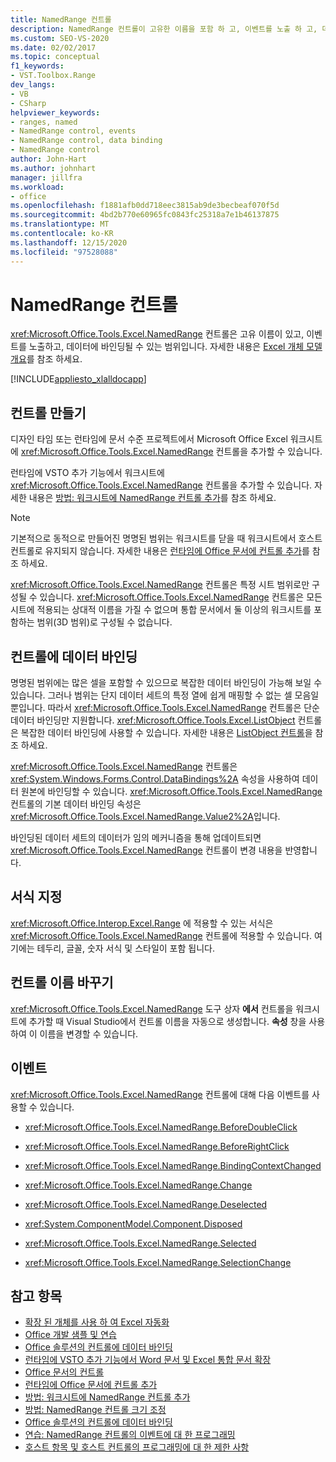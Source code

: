 ```yaml
---
title: NamedRange 컨트롤
description: NamedRange 컨트롤이 고유한 이름을 포함 하 고, 이벤트를 노출 하 고, 데이터에 바인딩될 수 있는 범위에 대해 알아봅니다.
ms.custom: SEO-VS-2020
ms.date: 02/02/2017
ms.topic: conceptual
f1_keywords:
- VST.Toolbox.Range
dev_langs:
- VB
- CSharp
helpviewer_keywords:
- ranges, named
- NamedRange control, events
- NamedRange control, data binding
- NamedRange control
author: John-Hart
ms.author: johnhart
manager: jillfra
ms.workload:
- office
ms.openlocfilehash: f1881afb0dd718eec3815ab9de3becbeaf070f5d
ms.sourcegitcommit: 4bd2b770e60965fc0843fc25318a7e1b46137875
ms.translationtype: MT
ms.contentlocale: ko-KR
ms.lasthandoff: 12/15/2020
ms.locfileid: "97528088"
---
```

# <a name="namedrange-control"></a>NamedRange 컨트롤
  <xref:Microsoft.Office.Tools.Excel.NamedRange> 컨트롤은 고유 이름이 있고, 이벤트를 노출하고, 데이터에 바인딩될 수 있는 범위입니다. 자세한 내용은 [Excel 개체 모델 개요](../vsto/excel-object-model-overview.md)를 참조 하세요.

 [!INCLUDE[appliesto_xlalldocapp](../vsto/includes/appliesto-xlalldocapp-md.md)]

## <a name="create-the-control"></a>컨트롤 만들기
 디자인 타임 또는 런타임에 문서 수준 프로젝트에서 Microsoft Office Excel 워크시트에 <xref:Microsoft.Office.Tools.Excel.NamedRange> 컨트롤을 추가할 수 있습니다.

 런타임에 VSTO 추가 기능에서 워크시트에 <xref:Microsoft.Office.Tools.Excel.NamedRange> 컨트롤을 추가할 수 있습니다. 자세한 내용은 [방법: 워크시트에 NamedRange 컨트롤 추가](../vsto/how-to-add-namedrange-controls-to-worksheets.md)를 참조 하세요.

> [!NOTE]
> 기본적으로 동적으로 만들어진 명명된 범위는 워크시트를 닫을 때 워크시트에서 호스트 컨트롤로 유지되지 않습니다. 자세한 내용은 [런타임에 Office 문서에 컨트롤 추가](../vsto/adding-controls-to-office-documents-at-run-time.md)를 참조 하세요.

 <xref:Microsoft.Office.Tools.Excel.NamedRange> 컨트롤은 특정 시트 범위로만 구성될 수 있습니다. <xref:Microsoft.Office.Tools.Excel.NamedRange> 컨트롤은 모든 시트에 적용되는 상대적 이름을 가질 수 없으며 통합 문서에서 둘 이상의 워크시트를 포함하는 범위(3D 범위)로 구성될 수 없습니다.

## <a name="bind-data-to-the-control"></a>컨트롤에 데이터 바인딩
 명명된 범위에는 많은 셀을 포함할 수 있으므로 복잡한 데이터 바인딩이 가능해 보일 수 있습니다. 그러나 범위는 단지 데이터 세트의 특정 열에 쉽게 매핑할 수 없는 셀 모음일 뿐입니다. 따라서 <xref:Microsoft.Office.Tools.Excel.NamedRange> 컨트롤은 단순 데이터 바인딩만 지원합니다. <xref:Microsoft.Office.Tools.Excel.ListObject> 컨트롤은 복잡한 데이터 바인딩에 사용할 수 있습니다. 자세한 내용은 [ListObject 컨트롤](../vsto/listobject-control.md)을 참조 하세요.

 <xref:Microsoft.Office.Tools.Excel.NamedRange> 컨트롤은 <xref:System.Windows.Forms.Control.DataBindings%2A> 속성을 사용하여 데이터 원본에 바인딩할 수 있습니다. <xref:Microsoft.Office.Tools.Excel.NamedRange> 컨트롤의 기본 데이터 바인딩 속성은 <xref:Microsoft.Office.Tools.Excel.NamedRange.Value2%2A>입니다.

 바인딩된 데이터 세트의 데이터가 임의 메커니즘을 통해 업데이트되면 <xref:Microsoft.Office.Tools.Excel.NamedRange> 컨트롤이 변경 내용을 반영합니다.

## <a name="formatting"></a>서식 지정
 <xref:Microsoft.Office.Interop.Excel.Range> 에 적용할 수 있는 서식은 <xref:Microsoft.Office.Tools.Excel.NamedRange> 컨트롤에 적용할 수 있습니다. 여기에는 테두리, 글꼴, 숫자 서식 및 스타일이 포함 됩니다.

## <a name="rename-the-control"></a>컨트롤 이름 바꾸기
 <xref:Microsoft.Office.Tools.Excel.NamedRange> 도구 상자 **에서** 컨트롤을 워크시트에 추가할 때 Visual Studio에서 컨트롤 이름을 자동으로 생성합니다. **속성** 창을 사용하여 이 이름을 변경할 수 있습니다.

## <a name="events"></a>이벤트
 <xref:Microsoft.Office.Tools.Excel.NamedRange> 컨트롤에 대해 다음 이벤트를 사용할 수 있습니다.

- <xref:Microsoft.Office.Tools.Excel.NamedRange.BeforeDoubleClick>

- <xref:Microsoft.Office.Tools.Excel.NamedRange.BeforeRightClick>

- <xref:Microsoft.Office.Tools.Excel.NamedRange.BindingContextChanged>

- <xref:Microsoft.Office.Tools.Excel.NamedRange.Change>

- <xref:Microsoft.Office.Tools.Excel.NamedRange.Deselected>

- <xref:System.ComponentModel.Component.Disposed>

- <xref:Microsoft.Office.Tools.Excel.NamedRange.Selected>

- <xref:Microsoft.Office.Tools.Excel.NamedRange.SelectionChange>

## <a name="see-also"></a>참고 항목
- [확장 된 개체를 사용 하 여 Excel 자동화](../vsto/automating-excel-by-using-extended-objects.md)
- [Office 개발 샘플 및 연습](../vsto/office-development-samples-and-walkthroughs.md)
- [Office 솔루션의 컨트롤에 데이터 바인딩](../vsto/binding-data-to-controls-in-office-solutions.md)
- [런타임에 VSTO 추가 기능에서 Word 문서 및 Excel 통합 문서 확장](../vsto/extending-word-documents-and-excel-workbooks-in-vsto-add-ins-at-run-time.md)
- [Office 문서의 컨트롤](../vsto/controls-on-office-documents.md)
- [런타임에 Office 문서에 컨트롤 추가](../vsto/adding-controls-to-office-documents-at-run-time.md)
- [방법: 워크시트에 NamedRange 컨트롤 추가](../vsto/how-to-add-namedrange-controls-to-worksheets.md)
- [방법: NamedRange 컨트롤 크기 조정](../vsto/how-to-resize-namedrange-controls.md)
- [Office 솔루션의 컨트롤에 데이터 바인딩](../vsto/binding-data-to-controls-in-office-solutions.md)
- [연습: NamedRange 컨트롤의 이벤트에 대 한 프로그래밍](../vsto/walkthrough-programming-against-events-of-a-namedrange-control.md)
- [호스트 항목 및 호스트 컨트롤의 프로그래밍에 대 한 제한 사항](../vsto/programmatic-limitations-of-host-items-and-host-controls.md)
